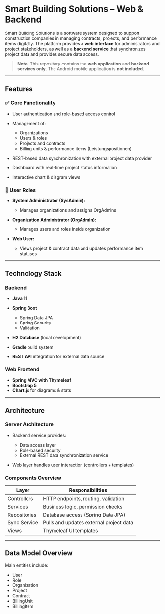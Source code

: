 # Smart Building Solutions – Web & Backend

Smart Building Solutions is a software system designed to support construction companies in managing contracts, projects, and performance items digitally. The platform provides a **web interface** for administrators and project stakeholders, as well as a **backend service** that synchronizes project data and provides secure data access.

> **Note:** This repository contains the **web application** and **backend services only**.
> The Android mobile application is **not included**.

---

## Features

### ✅ Core Functionality

* User authentication and role-based access control
* Management of:

  * Organizations
  * Users & roles
  * Projects and contracts
  * Billing units & performance items (Leistungspositionen)
* REST-based data synchronization with external project data provider
* Dashboard with real-time project status information
* Interactive chart & diagram views

### 👥 User Roles

* **System Administrator (SysAdmin):**

  * Manages organizations and assigns OrgAdmins
* **Organization Administrator (OrgAdmin):**

  * Manages users and roles inside organization
* **Web User:**

  * Views project & contract data and updates performance item statuses

---

## Technology Stack

### Backend

* **Java 11**
* **Spring Boot**

  * Spring Data JPA
  * Spring Security
  * Validation
* **H2 Database** (local development)
* **Gradle** build system
* **REST API** integration for external data source

### Web Frontend

* **Spring MVC with Thymeleaf**
* **Bootstrap 5**
* **Chart.js** for diagrams & stats

---

## Architecture

### Server Architecture

* Backend service provides:

  * Data access layer
  * Role-based security
  * External REST data synchronization service
* Web layer handles user interaction (controllers + templates)

### Components Overview

| Layer        | Responsibilities                        |
| ------------ | --------------------------------------- |
| Controllers  | HTTP endpoints, routing, validation     |
| Services     | Business logic, permission checks       |
| Repositories | Database access (Spring Data JPA)       |
| Sync Service | Pulls and updates external project data |
| Views        | Thymeleaf UI templates                  |

---

## Data Model Overview

Main entities include:

* User
* Role
* Organization
* Project
* Contract
* BillingUnit
* BillingItem
